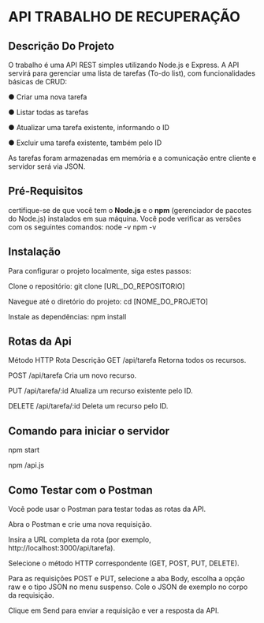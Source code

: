 # API TRABALHO DE RECUPERAÇÃO 
## Descrição Do Projeto
O trabalho é uma API REST simples utilizando Node.js e Express.
A API servirá para gerenciar uma lista de tarefas (To-do list), com funcionalidades básicas
de CRUD:

● Criar uma nova tarefa

● Listar todas as tarefas

● Atualizar uma tarefa existente, informando o ID

● Excluir uma tarefa existente, também pelo ID

As tarefas foram armazenadas em memória e a comunicação entre cliente e servidor será via JSON.

## Pré-Requisitos
certifique-se de que você tem o **Node.js** e o **npm** (gerenciador de pacotes do Node.js) instalados em sua máquina. Você pode verificar as versões com os seguintes comandos:
node -v
npm -v



## Instalação
Para configurar o projeto localmente, siga estes passos:

Clone o repositório:
git clone [URL_DO_REPOSITORIO]

Navegue até o diretório do projeto:
cd [NOME_DO_PROJETO]

Instale as dependências:
npm install

## Rotas da Api 
Método HTTP	Rota	Descrição
 GET	/api/tarefa Retorna todos os recursos.

POST	/api/tarefa	Cria um novo recurso.

PUT	/api/tarefa/:id	Atualiza um recurso existente pelo ID.

DELETE	/api/tarefa/:id	Deleta um recurso pelo ID.


## Comando para iniciar o servidor
npm start 

npm /api.js

## Como Testar com o Postman
Você pode usar o Postman para testar todas as rotas da API.

Abra o Postman e crie uma nova requisição.

Insira a URL completa da rota (por exemplo, http://localhost:3000/api/tarefa).

Selecione o método HTTP correspondente (GET, POST, PUT, DELETE).

Para as requisições POST e PUT, selecione a aba Body, escolha a opção raw e o tipo JSON no menu suspenso. Cole o JSON de exemplo no corpo da requisição.

Clique em Send para enviar a requisição e ver a resposta da API.
